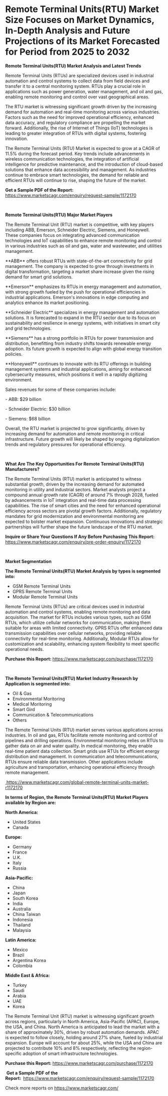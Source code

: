<p><h1>Remote Terminal Units(RTU) Market Size Focuses on Market Dynamics, In-Depth Analysis and Future Projections of its Market Forecasted for Period from 2025 to 2032</h1></p><p><strong>Remote Terminal Units(RTU) Market Analysis and Latest Trends</strong></p>
<p><p>Remote Terminal Units (RTUs) are specialized devices used in industrial automation and control systems to collect data from field devices and transfer it to a central monitoring system. RTUs play a crucial role in applications such as power generation, water management, and oil and gas, enabling remote monitoring and control over vast geographical areas. </p><p>The RTU market is witnessing significant growth driven by the increasing demand for automation and real-time monitoring across various industries. Factors such as the need for improved operational efficiency, enhanced data accuracy, and regulatory compliance are propelling the market forward. Additionally, the rise of Internet of Things (IoT) technologies is leading to greater integration of RTUs with digital systems, fostering innovation.</p><p>The Remote Terminal Units (RTU) Market is expected to grow at a CAGR of 11.5% during the forecast period. Key trends include advancements in wireless communication technologies, the integration of artificial intelligence for predictive maintenance, and the introduction of cloud-based solutions that enhance data accessibility and management. As industries continue to embrace smart technologies, the demand for reliable and efficient RTUs will continue to rise, shaping the future of the market.</p></p>
<p><strong>Get a Sample PDF of the Report:&nbsp;</strong> <a href="https://www.marketscagr.com/enquiry/request-sample/1172170?utm_campaign=1999&utm_medium=2&utm_source=Github&utm_content=ia&utm_term=27022025&utm_id=remote-terminal-unitsrtu">https://www.marketscagr.com/enquiry/request-sample/1172170</a></p>
<p>&nbsp;</p>
<p><strong>Remote Terminal Units(RTU) Major Market Players</strong></p>
<p><p>The Remote Terminal Unit (RTU) market is competitive, with key players including ABB, Emerson, Schneider Electric, Siemens, and Honeywell. These companies focus on integrating advanced communication technologies and IoT capabilities to enhance remote monitoring and control in various industries such as oil and gas, water and wastewater, and utilities management.</p><p>**ABB** offers robust RTUs with state-of-the-art connectivity for grid management. The company is expected to grow through investments in digital transformation, targeting a market share increase given the rising demand for smart grid solutions. </p><p>**Emerson** emphasizes its RTUs in energy management and automation, with strong growth fueled by the push for operational efficiencies in industrial applications. Emerson's innovations in edge computing and analytics enhance its market positioning.</p><p>**Schneider Electric** specializes in energy management and automation solutions. It is forecasted to expand in the RTU sector due to its focus on sustainability and resilience in energy systems, with initiatives in smart city and grid technologies.</p><p>**Siemens** has a strong portfolio in RTUs for power transmission and distribution, benefitting from industry shifts towards renewable energy adoption. Its future growth is expected to align with global energy transition policies.</p><p>**Honeywell** continues to innovate with its RTU offerings in building management systems and industrial applications, aiming for enhanced cybersecurity measures, which positions it well in a rapidly digitizing environment.</p><p>Sales revenues for some of these companies include: </p><p>- ABB: $29 billion</p><p>- Schneider Electric: $30 billion</p><p>- Siemens: $68 billion</p><p>Overall, the RTU market is projected to grow significantly, driven by increasing demand for automation and remote monitoring in critical infrastructure. Future growth will likely be shaped by ongoing digitalization trends and regulatory pressures for operational efficiency.</p></p>
<p>&nbsp;</p>
<p><strong>What Are The Key Opportunities For Remote Terminal Units(RTU) Manufacturers?</strong></p>
<p><p>The Remote Terminal Units (RTU) market is anticipated to witness substantial growth, driven by the increasing demand for automated monitoring in utility and industrial sectors. Market analysts project a compound annual growth rate (CAGR) of around 7% through 2028, fueled by advancements in IoT integration and real-time data processing capabilities. The rise of smart cities and the need for enhanced operational efficiency across sectors are pivotal growth factors. Additionally, regulatory mandates for grid modernization and environmental monitoring are expected to bolster market expansion. Continuous innovations and strategic partnerships will further shape the future landscape of the RTU market.</p></p>
<p><strong>Inquire or Share Your Questions If Any Before Purchasing This Report:</strong> <a href="https://www.marketscagr.com/enquiry/pre-order-enquiry/1172170?utm_campaign=1999&utm_medium=2&utm_source=Github&utm_content=ia&utm_term=27022025&utm_id=remote-terminal-unitsrtu">https://www.marketscagr.com/enquiry/pre-order-enquiry/1172170</a></p>
<p>&nbsp;</p>
<p><strong>Market Segmentation</strong></p>
<p><strong>The Remote Terminal Units(RTU) Market Analysis by types is segmented into:</strong></p>
<p><ul><li>GSM Remote Terminal Units</li><li>GPRS Remote Terminal Units</li><li>Modular Remote Terminal Units</li></ul></p>
<p><p>Remote Terminal Units (RTUs) are critical devices used in industrial automation and control systems, enabling remote monitoring and data acquisition. The market for RTUs includes various types, such as GSM RTUs, which utilize cellular networks for communication, making them suitable for areas with limited connectivity. GPRS RTUs offer enhanced data transmission capabilities over cellular networks, providing reliable connectivity for real-time monitoring. Additionally, Modular RTUs allow for customization and scalability, enhancing system flexibility to meet specific operational needs.</p></p>
<p><strong>Purchase this Report:&nbsp;</strong><a href="https://www.marketscagr.com/purchase/1172170?utm_campaign=1999&utm_medium=2&utm_source=Github&utm_content=ia&utm_term=27022025&utm_id=remote-terminal-unitsrtu">https://www.marketscagr.com/purchase/1172170</a></p>
<p>&nbsp;</p>
<p><strong>The Remote Terminal Units(RTU) Market Industry Research by Application is segmented into:</strong></p>
<p><ul><li>Oil & Gas</li><li>Environmental Moritoring</li><li>Medical Moritoring</li><li>Smart Gird</li><li>Communication & Telecommunications</li><li>Others</li></ul></p>
<p><p>The Remote Terminal Units (RTU) market serves various applications across industries. In oil and gas, RTUs facilitate remote monitoring and control of pipelines and drilling operations. Environmental monitoring relies on RTUs to gather data on air and water quality. In medical monitoring, they enable real-time patient data collection. Smart grids use RTUs for efficient energy distribution and management. In communication and telecommunications, RTUs ensure reliable data transmission. Other applications include agriculture and transportation, enhancing operational efficiency through remote management.</p></p>
<p><a href="https://www.marketscagr.com/global-remote-terminal-units-market-r1172170?utm_campaign=1999&utm_medium=2&utm_source=Github&utm_content=ia&utm_term=27022025&utm_id=remote-terminal-unitsrtu">&nbsp;https://www.marketscagr.com/global-remote-terminal-units-market-r1172170</a></p>
<p><strong>In terms of Region, the Remote Terminal Units(RTU) Market Players available by Region are:</strong></p>
<p>
    <p> <strong> North America: </strong>
        <ul>
            <li>United States</li>
            <li>Canada</li>
        </ul>
        </p> 
    <p> <strong> Europe: </strong>
        <ul>
            <li>Germany</li>
            <li>France</li>
            <li>U.K.</li>
            <li>Italy</li>
            <li>Russia</li>
        </ul>
        </p> 
    <p> <strong> Asia-Pacific: </strong>
        <ul>
            <li>China</li>
            <li>Japan</li>
            <li>South Korea</li>
            <li>India</li>
            <li>Australia</li>
            <li>China Taiwan</li>
            <li>Indonesia</li>
            <li>Thailand</li>
            <li>Malaysia</li>
        </ul>
        </p> 
    <p> <strong> Latin America: </strong>
        <ul>
            <li>Mexico</li>
            <li>Brazil</li>
            <li>Argentina Korea</li>
            <li>Colombia</li>
        </ul>
        </p> 
    <p> <strong> Middle East & Africa: </strong>
        <ul>
            <li>Turkey</li>
            <li>Saudi</li>
            <li>Arabia</li>
            <li>UAE</li>
            <li>Korea</li>
        </ul>
    </p>
    </p>
<p><p>The Remote Terminal Unit (RTU) market is witnessing significant growth across regions, particularly in North America, Asia-Pacific (APAC), Europe, the USA, and China. North America is anticipated to lead the market with a share of approximately 30%, driven by robust automation demands. APAC is expected to follow closely, holding around 27% share, fueled by industrial expansion. Europe will account for about 25%, while the USA and China are projected to contribute 10% and 8% respectively, reflecting the region-specific adoption of smart infrastructure technologies.</p></p>
<p><strong>Purchase this Report: </strong><a href="https://www.marketscagr.com/purchase/1172170?utm_campaign=1999&utm_medium=2&utm_source=Github&utm_content=ia&utm_term=27022025&utm_id=remote-terminal-unitsrtu">https://www.marketscagr.com/purchase/1172170</a></p>
<p>&nbsp;<strong>Get a Sample PDF of the Report:&nbsp;&nbsp;</strong><a href="https://www.marketscagr.com/enquiry/request-sample/1172170?utm_campaign=1999&utm_medium=2&utm_source=Github&utm_content=ia&utm_term=27022025&utm_id=remote-terminal-unitsrtu">https://www.marketscagr.com/enquiry/request-sample/1172170</a></p>
<p><strong></strong></p>
<p>Check more reports on <a href="https://www.marketscagr.com/?utm_campaign=1999&utm_medium=2&utm_source=Github&utm_content=ia&utm_term=27022025&utm_id=remote-terminal-unitsrtu">https://www.marketscagr.com/</a></p>